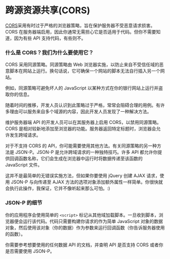 # 跨源资源共享(CORS)

[CORS](https://en.wikipedia.org/wiki/Cross-origin_resource_sharing)采用有时过于严格的浏览器策略，旨在保护服务器不受恶意请求损害。CORS 在服务器端启用，因此你通常无需担心它是否适用于代码。但你不需要知道，因为有些 API 支持代码，有些则不。

### 什么是 CORS？我们为什么要使用它？

CORS 采用同源策略。同源策略由 Web 浏览器实施，以防止来自不受信任域的恶意脚本在网站上运行。换句话说，它可确保一个网站的脚本无法自行插入另一个网站。

例如，同源策略可避免坏人的 JavaScript 以某种方式在你的银行网站上运行并盗取你的信息。

随着时间的推移，开发人员认识到此策略过于严格，常常会阻碍合理的用例。有许多理由可以服务来自多个域源的内容，因此开发人员发现了一种解决方法。

维护服务器端 API 的开发人员可以在其服务器上启用 CORS，以禁用同源策略。CORS 是相对较新地添加至浏览器的功能。服务器返回特定标题时，浏览器会允许发生跨域请求。

对于不支持 CORS 的 API，你可能需要使用其他方法。有关同源策略的另一种方法是 JSON-P。JSON-P 是允许跨域请求的一种独特技巧。许多 API 都允许你提供回调函数名称，它们会生成在浏览器中运行时将数据传递至该函数的 JavaScript 文件。

这并不是最简单的无错误实施方法，但如果你要使用 jQuery 创建 AJAX 请求，使用 JSON-P 与向传递至 AJAX 方法的选项对象添加额外属性一样简单。你很快就会执行此操作，我保证，它并不像听起来那么可怕。:)

### JSON-P 的细节

你的应用程序会使用简单的 `<script>` 标记从其他域加载脚本。一旦收到脚本，浏览器便会运行该代码。代码只需要构建你请求的作为简单 JavaScript 对象的数据对象，然后使用该对象（你的数据）作为参数来运行回调函数（你告诉服务器使用的函数）。

你需要参考想要使用的任何数据 API 的文档，并查明 API 是否支持 CORS 或者你是否需要使用 JSON-P。